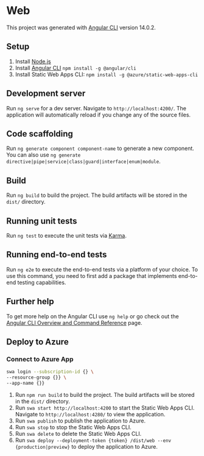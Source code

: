 # Web

This project was generated with [Angular CLI](https://github.com/angular/angular-cli) version 14.0.2.

## Setup

1. Install [Node.js](https://nodejs.org/en/download/) 
2. Install [Angular CLI](https://angular.io/cli) `npm install -g @angular/cli`
3. Install Static Web Apps CLI: `npm install -g @azure/static-web-apps-cli`

## Development server

Run `ng serve` for a dev server. Navigate to `http://localhost:4200/`. The application will automatically reload if you change any of the source files.

## Code scaffolding

Run `ng generate component component-name` to generate a new component. You can also use `ng generate directive|pipe|service|class|guard|interface|enum|module`.

## Build

Run `ng build` to build the project. The build artifacts will be stored in the `dist/` directory.

## Running unit tests

Run `ng test` to execute the unit tests via [Karma](https://karma-runner.github.io).

## Running end-to-end tests

Run `ng e2e` to execute the end-to-end tests via a platform of your choice. To use this command, you need to first add a package that implements end-to-end testing capabilities.

## Further help

To get more help on the Angular CLI use `ng help` or go check out the [Angular CLI Overview and Command Reference](https://angular.io/cli) page.

## Deploy to Azure

### Connect to Azure App

```bash
swa login --subscription-id {} \
--resource-group {}} \
--app-name {}}
```

1. Run `npm run build` to build the project. The build artifacts will be stored in the `dist/` directory.
2. Run `swa start http://localhost:4200` to start the Static Web Apps CLI. Navigate to `http://localhost:4280/` to view the application.
3. Run `swa publish` to publish the application to Azure.
4. Run `swa stop` to stop the Static Web Apps CLI.
5. Run `swa delete` to delete the Static Web Apps CLI.
6. Run `swa deploy --deployment-token {token} /dist/web --env {production|preview}` to deploy the application to Azure.
